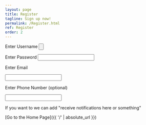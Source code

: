 ```yaml
---
layout: page
title: Register
tagline: Sign up now!
permalink: /Register.html
ref: Register
order: 2
---
```


Enter Username 
<input type="button">

Enter Password
<input type="text">

Enter Email

<input type="email">

Enter Phone Number (optional)

<input type="number">



If you want to we can add "receive notifications here or something"

[Go to the Home Page]({{ '/' | absolute_url }})

